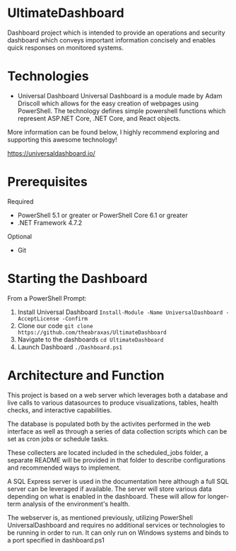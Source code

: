 # UltimateDashboard
Dashboard project which is intended to provide an operations and security dashboard which conveys important information concisely and enables quick responses on monitored systems.

# Technologies
* Universal Dashboard
Universal Dashboard is a module made by Adam Driscoll which allows for the easy creation of webpages using PowerShell. The technology defines simple powershell functions which represent ASP.NET Core, .NET Core, and React objects. 

More information can be found below, I highly recommend exploring and supporting this awesome technology! 

https://universaldashboard.io/ 

# Prerequisites
Required
* PowerShell 5.1 or greater or PowerShell Core 6.1 or greater
* .NET Framework 4.7.2

Optional
* Git

# Starting the Dashboard
From a PowerShell Prompt:
1) Install Universal Dashboard
`Install-Module -Name UniversalDashboard -AcceptLicense -Confirm`
2) Clone our code
`git clone https://github.com/theabraxas/UltimateDashboard`
3) Navigate to the dashboards
`cd UltimateDashboard`
4) Launch Dashboard
`./Dashboard.ps1`

# Architecture and Function
This project is based on a web server which leverages both a database and live calls to various datasources to produce visualizations, tables, health checks, and interactive capabilities. 

The database is populated both by the activites performed in the web interface as well as through a series of data collection scripts which can be set as cron jobs or schedule tasks. 

These collecters are located included in the scheduled_jobs folder, a separate README will be provided in that folder to describe configurations and recommended ways to implement.

A SQL Express server is used in the documentation here although a full SQL server can be leveraged if available. The server will store various data depending on what is enabled in the dashboard. These will allow for longer-term analysis of the environment's health.

The webserver is, as mentioned previously, utilizing PowerShell UniversalDashboard and requires no additional services or technologies to be running in order to run. It can only run on Windows systems and binds to a port specified in dashboard.ps1

